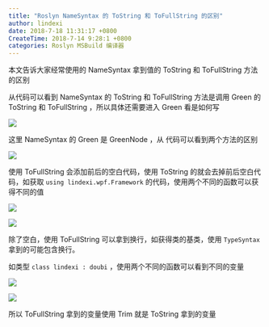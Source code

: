 ```yaml
---
title: "Roslyn NameSyntax 的 ToString 和 ToFullString 的区别"
author: lindexi
date: 2018-7-18 11:31:17 +0800
CreateTime: 2018-7-14 9:28:1 +0800
categories: Roslyn MSBuild 编译器
---
```


本文告诉大家经常使用的 NameSyntax 拿到值的 ToString 和 ToFullString 方法的区别

<!--more-->


<!-- csdn -->
<!-- 标签：Roslyn,MSBuild,编译器 -->

从代码可以看到 NameSyntax 的 ToString 和 ToFullString 方法是调用 Green 的 ToString 和 ToFullString ，所以具体还需要进入 Green 看是如何写

![](http://7xqpl8.com1.z0.glb.clouddn.com/lindexi%2F2018714927294075.jpg)

<!-- ![](image/Roslyn NameSyntax 的 ToString 和 ToFullString 的区别/Roslyn NameSyntax 的 ToString 和 ToFullString 的区别0.png) -->

这里 NameSyntax 的 Green 是 GreenNode ，从 代码可以看到两个方法的区别

![](http://7xqpl8.com1.z0.glb.clouddn.com/lindexi%2F2018714929553566.jpg)

<!-- ![](image/Roslyn NameSyntax 的 ToString 和 ToFullString 的区别/Roslyn NameSyntax 的 ToString 和 ToFullString 的区别1.png) -->

使用 ToFullString 会添加前后的空白代码，使用 ToString 的就会去掉前后空白代码，如获取 `using lindexi.wpf.Framework` 的代码，使用两个不同的函数可以获得不同的值

![](http://7xqpl8.com1.z0.glb.clouddn.com/lindexi%2F2018714935172735.jpg)

<!-- ![](image/Roslyn NameSyntax 的 ToString 和 ToFullString 的区别/Roslyn NameSyntax 的 ToString 和 ToFullString 的区别2.png) -->

![](http://7xqpl8.com1.z0.glb.clouddn.com/lindexi%2F2018714936138557.jpg)

<!-- ![](image/Roslyn NameSyntax 的 ToString 和 ToFullString 的区别/Roslyn NameSyntax 的 ToString 和 ToFullString 的区别3.png) -->

除了空白，使用 ToFullString 可以拿到换行，如获得类的基类，使用 `TypeSyntax` 拿到的可能包含换行。

如类型 `class lindexi : doubi` ，使用两个不同的函数可以看到不同的变量

![](http://7xqpl8.com1.z0.glb.clouddn.com/lindexi%2F2018714948184727.jpg)

<!-- ![](image/Roslyn NameSyntax 的 ToString 和 ToFullString 的区别/Roslyn NameSyntax 的 ToString 和 ToFullString 的区别4.png) -->

![](http://7xqpl8.com1.z0.glb.clouddn.com/lindexi%2F2018714949408765.jpg)

<!-- ![](image/Roslyn NameSyntax 的 ToString 和 ToFullString 的区别/Roslyn NameSyntax 的 ToString 和 ToFullString 的区别5.png) -->

所以 ToFullString 拿到的变量使用 Trim 就是 ToString 拿到的变量

